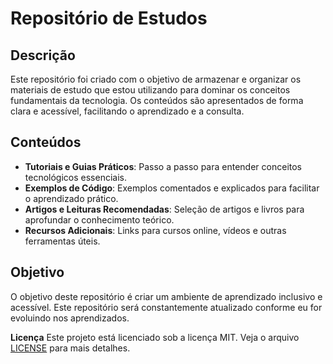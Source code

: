 # **Repositório de Estudos**

## **Descrição**
Este repositório foi criado com o objetivo de armazenar e organizar os materiais de estudo que estou utilizando para dominar os conceitos fundamentais da tecnologia. 
Os conteúdos são apresentados de forma clara e acessível, facilitando o aprendizado e a consulta.

## **Conteúdos**
- **Tutoriais e Guias Práticos**: Passo a passo para entender conceitos tecnológicos essenciais.
- **Exemplos de Código**: Exemplos comentados e explicados para facilitar o aprendizado prático.
- **Artigos e Leituras Recomendadas**: Seleção de artigos e livros para aprofundar o conhecimento teórico.
- **Recursos Adicionais**: Links para cursos online, vídeos e outras ferramentas úteis.
  
## **Objetivo**
O objetivo deste repositório é criar um ambiente de aprendizado inclusivo e acessível. Este repositório será constantemente atualizado conforme eu for evoluindo nos aprendizados.

**Licença**
Este projeto está licenciado sob a licença MIT. Veja o arquivo [LICENSE](LICENSE) para mais detalhes.
